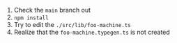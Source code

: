 1. Check the `main` branch out
2. `npm install`
3. Try to edit the `./src/lib/foo-machine.ts`
4. Realize that the `foo-machine.typegen.ts` is not created